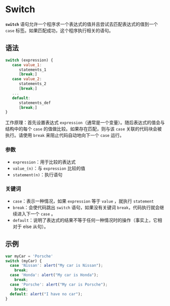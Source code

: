 # Switch

**`switch`** 语句允许一个程序求一个表达式的值并且尝试去匹配表达式的值到一个 `case` 标签。如果匹配成功，这个程序执行相关的语句。

## 语法

```javascript
switch (expression) {
   case value_1:
      statements_1
      [break;]
   case value_2:
      statements_2
      [break;]
   ...
   default:
      statements_def
      [break;]
}
```


工作原理：首先设置表达式 `expression`（通常是一个变量）。随后表达式的值会与结构中的每个 `case` 的值做比较。如果存在匹配，则与该 `case` 关联的代码块会被执行。请使用 `break` 来阻止代码自动地向下一个 `case` 运行。

### 参数

 - `expression`：用于比较的表达式
 - `value_(n)`：与 `expression` 比较的值
 - `statement(n)`：执行语句

### 关键词

 - `case`：表示一种情况，如果 `expression` 等于 `value` ，就执行 `statement`
 - `break`：会使代码跳出 `switch` 语句，如果没有关键词 `break`，代码执行就会继续进入下一个 `case` 。
 - `default`：说明了表达式的结果不等于任何一种情况时的操作（事实上，它相对于 else 从句）。

## 示例

```javascript
var myCar = 'Porsche'
switch (myCar) {
  case 'Nissan': alert("My car is Nissan");
    break;
  case 'Honda': alert("My car is Honda");
    break;
  case 'Porsche': alert("My car is Porsche");
    break;
  default: alert("I have no car");
}
```
